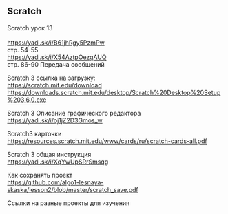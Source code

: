<h2>Scratch</h2

Scratch урок 13 <br>
<br>
https://yadi.sk/i/B61jhRgy5PzmPw <br>
стр. 54-55 <br>
https://yadi.sk/i/X54AztpOezgAUQ <br>
стр. 86-90 Передача сообщений <br>

Scratch 3  ссылка на загрузку: <br>
https://scratch.mit.edu/download <br>
https://downloads.scratch.mit.edu/desktop/Scratch%20Desktop%20Setup%203.6.0.exe <br>

Scratch 3 Описание графического редактора<br>
https://yadi.sk/i/oj1jZ2D3Gmos_w<br>

Scratch3 карточки<br>
https://resources.scratch.mit.edu/www/cards/ru/scratch-cards-all.pdf<br>

Scratch 3 общая инструкция<br>
https://yadi.sk/i/XqYwUpSRrSmsqg<br>

Как сохранять проект<br>
https://github.com/algo1-lesnaya-skaska/lesson2/blob/master/scratch_save.pdf<br>

Ссылки на разные проекты для изучения <br>

